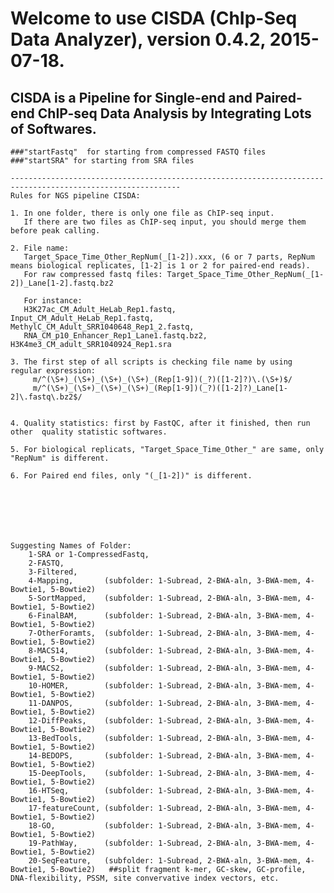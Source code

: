 # Welcome to use CISDA (ChIp-Seq Data Analyzer), version 0.4.2, 2015-07-18.                      
## CISDA is a Pipeline for Single-end and Paired-end ChIP-seq Data Analysis by Integrating Lots of Softwares.          
    ###"startFastq"  for starting from compressed FASTQ files                 
    ###"startSRA" for starting from SRA files              
                            
    ------------------------------------------------------------------------------------------------------------
    Rules for NGS pipeline CISDA:

    1. In one folder, there is only one file as ChIP-seq input.
       If there are two files as ChIP-seq input, you should merge them before peak calling.

    2. File name: 
       Target_Space_Time_Other_RepNum(_[1-2]).xxx, (6 or 7 parts, RepNum means biological replicates, [1-2] is 1 or 2 for paired-end reads).
       For raw compressed fastq files: Target_Space_Time_Other_RepNum(_[1-2])_Lane[1-2].fastq.bz2

       For instance: 
       H3K27ac_CM_Adult_HeLab_Rep1.fastq,   Input_CM_Adult_HeLab_Rep1.fastq,    MethylC_CM_Adult_SRR1040648_Rep1_2.fastq,    
       RNA_CM_p10_Enhancer_Rep1_Lane1.fastq.bz2,     H3K4me3_CM_adult_SRR1040924_Rep1.sra

    3. The first step of all scripts is checking file name by using regular expression: 
         m/^(\S+)_(\S+)_(\S+)_(\S+)_(Rep[1-9])(_?)([1-2]?)\.(\S+)$/
         m/^(\S+)_(\S+)_(\S+)_(\S+)_(Rep[1-9])(_?)([1-2]?)_Lane[1-2]\.fastq\.bz2$/


    4. Quality statistics: first by FastQC, after it finished, then run other  quality statistic softwares.

    5. For biological replicats, "Target_Space_Time_Other_" are same, only "RepNum" is different.

    6. For Paired end files, only "(_[1-2])" is different.







    Suggesting Names of Folder:
        1-SRA or 1-CompressedFastq, 
        2-FASTQ, 
        3-Filtered, 
        4-Mapping,       (subfolder: 1-Subread, 2-BWA-aln, 3-BWA-mem, 4-Bowtie1, 5-Bowtie2) 
        5-SortMapped,    (subfolder: 1-Subread, 2-BWA-aln, 3-BWA-mem, 4-Bowtie1, 5-Bowtie2)
        6-FinalBAM,      (subfolder: 1-Subread, 2-BWA-aln, 3-BWA-mem, 4-Bowtie1, 5-Bowtie2) 
        7-OtherForamts,  (subfolder: 1-Subread, 2-BWA-aln, 3-BWA-mem, 4-Bowtie1, 5-Bowtie2) 
        8-MACS14,        (subfolder: 1-Subread, 2-BWA-aln, 3-BWA-mem, 4-Bowtie1, 5-Bowtie2) 
        9-MACS2,         (subfolder: 1-Subread, 2-BWA-aln, 3-BWA-mem, 4-Bowtie1, 5-Bowtie2) 
        10-HOMER,        (subfolder: 1-Subread, 2-BWA-aln, 3-BWA-mem, 4-Bowtie1, 5-Bowtie2) 
        11-DANPOS,       (subfolder: 1-Subread, 2-BWA-aln, 3-BWA-mem, 4-Bowtie1, 5-Bowtie2)  
        12-DiffPeaks,    (subfolder: 1-Subread, 2-BWA-aln, 3-BWA-mem, 4-Bowtie1, 5-Bowtie2)  
        13-BedTools,     (subfolder: 1-Subread, 2-BWA-aln, 3-BWA-mem, 4-Bowtie1, 5-Bowtie2)
        14-BEDOPS,       (subfolder: 1-Subread, 2-BWA-aln, 3-BWA-mem, 4-Bowtie1, 5-Bowtie2)    
        15-DeepTools,    (subfolder: 1-Subread, 2-BWA-aln, 3-BWA-mem, 4-Bowtie1, 5-Bowtie2)
        16-HTSeq,        (subfolder: 1-Subread, 2-BWA-aln, 3-BWA-mem, 4-Bowtie1, 5-Bowtie2)  
        17-featureCount, (subfolder: 1-Subread, 2-BWA-aln, 3-BWA-mem, 4-Bowtie1, 5-Bowtie2)
        18-GO,           (subfolder: 1-Subread, 2-BWA-aln, 3-BWA-mem, 4-Bowtie1, 5-Bowtie2) 
        19-PathWay,      (subfolder: 1-Subread, 2-BWA-aln, 3-BWA-mem, 4-Bowtie1, 5-Bowtie2) 
        20-SeqFeature,   (subfolder: 1-Subread, 2-BWA-aln, 3-BWA-mem, 4-Bowtie1, 5-Bowtie2)   ##split fragment k-mer, GC-skew, GC-profile, DNA-flexibility, PSSM, site convervative index vectors, etc.


